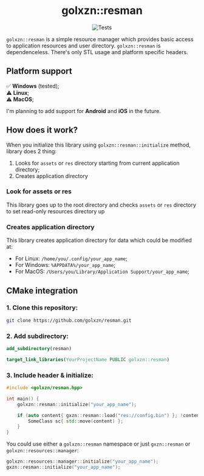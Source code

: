 <h1 align="center">golxzn::resman</h1>
<div align="center">

![Tests](https://github.com/golxzn/resman/actions/workflows/ci-test-static-lib.yml/badge.svg?branch=develop)

</div>

`golxzn::resman` is a simple resource manager which provides basic access to application resources
and user directory.
`golxzn::resman` is dependenceless. There's only STL usage and platform specific headers.

## Platform support



✅ __Windows__ (tested); <br>
⚠️ __Linux__; <br>
⚠️ __MacOS__; <br>

I'm planning to add support for __Android__ and __iOS__ in the future.

## How does it work?

When you initialize this library using `golxzn::resman::initialize` method, library does 2 thing:

 1. Looks for `assets` or `res` directory starting from current application directory;
 2. Creates application directory

### Look for assets or res

This library goes up to the root directory and checks `assets` or `res` directory to set read-only
resources directory up

### Creates application directory

This library creates application directory for data which could be modified at:

* For Linux: `/home/you/.config/your_app_name`;
* For Windows: `%APPDATA%/your_app_name`;
* For MacOS: `/Users/you/Library/Application Support/your_app_name`;

## CMake integration

### 1. Clone this repository:

```bash
git clone https://github.com/golxzn/resman.git
```

### 2. Add subdirectory:

```cmake
add_subdirectory(resman)

target_link_libraries(YourProjectName PUBLIC golxzn::resman)
```

### 3. Include header & initialize:

```cpp
#include <golxzn/resman.hpp>

int main() {
	golxzn::resman::initialize("your_app_name");

	if (auto content{ gxzn::resman::load("res://config.bin") }; !content.empty()) {
		SomeClass sc{ std::move(content) };
	}
}

```

You could use either a `golxzn::resman` namespace or just `gxzn::resman` or `golxzn::resources::manager`:

```cpp
golxzn::resources::manager::initialize("your_app_name");
gxzn::resman::initialize("your_app_name");
```

